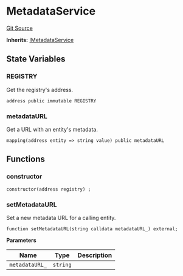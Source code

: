 # MetadataService
[Git Source](https://github.com/symbioticfi/core/blob/72d444d21da2b07516bb08def1e4b57d35cf27c3/src/contracts/service/MetadataService.sol)

**Inherits:**
[IMetadataService](/Users/andreikorokhov/symbiotic/core/docs/autogen/src/src/interfaces/service/IMetadataService.sol/interface.IMetadataService.md)


## State Variables
### REGISTRY
Get the registry's address.


```solidity
address public immutable REGISTRY
```


### metadataURL
Get a URL with an entity's metadata.


```solidity
mapping(address entity => string value) public metadataURL
```


## Functions
### constructor


```solidity
constructor(address registry) ;
```

### setMetadataURL

Set a new metadata URL for a calling entity.


```solidity
function setMetadataURL(string calldata metadataURL_) external;
```
**Parameters**

|Name|Type|Description|
|----|----|-----------|
|`metadataURL_`|`string`||


